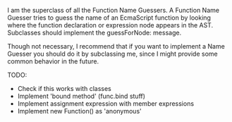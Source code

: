 I am the superclass of all the Function Name Guessers. A Function Name Guesser tries to guess the name of an EcmaScript function by looking where the function declaration or expression node appears in the AST. Subclasses should implement the guessForNode: message.

Though not necessary, I recommend that if you want to implement a Name Guesser you should do it by subclassing me, since I might provide some common behavior in the future.

TODO:
- Check if this works with classes
- Implement 'bound method' (func.bind stuff)
- Implement assignment expression with member expressions
- Implement new Function() as 'anonymous'